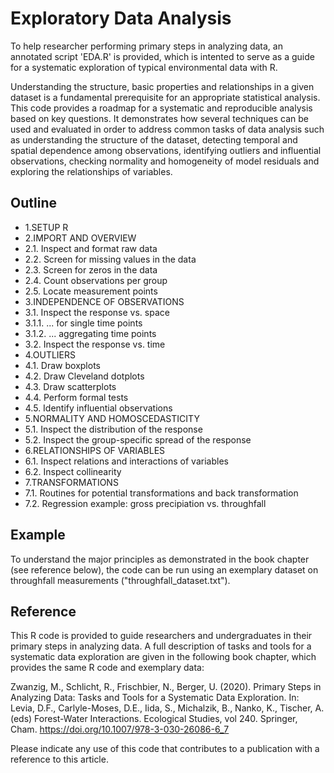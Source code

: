 # Exploratory Data Analysis
To help researcher performing primary steps in analyzing data, an annotated script 'EDA.R' is provided, which is intented to serve as a guide for a systematic exploration of typical environmental data with R.

Understanding the structure, basic properties and relationships in a given dataset is a fundamental prerequisite for an appropriate statistical analysis. This code provides a roadmap for a systematic and reproducible analysis based on key questions. It demonstrates how several techniques can be used and evaluated in order to address common tasks of data analysis such as understanding the structure of the dataset, detecting temporal and spatial dependence among observations, identifying outliers and influential observations, checking normality and homogeneity of model residuals and exploring the relationships of variables.

## Outline

- 1.SETUP R
- 2.IMPORT AND OVERVIEW
- 2.1. Inspect and format raw data
- 2.2. Screen for missing values in the data
- 2.3. Screen for zeros in the data
- 2.4. Count observations per group
- 2.5. Locate measurement points
- 3.INDEPENDENCE OF OBSERVATIONS
- 3.1. Inspect the response vs. space
- 3.1.1. ... for single time points
- 3.1.2. ... aggregating time points
- 3.2. Inspect the response vs. time
- 4.OUTLIERS
- 4.1. Draw boxplots
- 4.2. Draw Cleveland dotplots
- 4.3. Draw scatterplots
- 4.4. Perform formal tests
- 4.5. Identify influential observations
- 5.NORMALITY AND HOMOSCEDASTICITY
- 5.1. Inspect the distribution of the response
- 5.2. Inspect the group-specific spread of the response
- 6.RELATIONSHIPS OF VARIABLES
- 6.1. Inspect relations and interactions of variables
- 6.2. Inspect collinearity
- 7.TRANSFORMATIONS
- 7.1. Routines for potential transformations and back transformation
- 7.2. Regression example: gross precipiation vs. throughfall

## Example

To understand the major principles as demonstrated in the book chapter (see reference below), the code can be run using an exemplary dataset on throughfall measurements ("throughfall_dataset.txt").

## Reference
This R code is provided to guide researchers and undergraduates in their primary steps in analyzing data. A full description of tasks and tools for a systematic data exploration are given in the following book chapter, which provides the same R code and exemplary data:

Zwanzig, M., Schlicht, R., Frischbier, N., Berger, U. (2020). Primary Steps in Analyzing Data: Tasks and Tools for a Systematic Data Exploration. In: Levia, D.F., Carlyle-Moses, D.E., Iida, S., Michalzik, B., Nanko, K., Tischer, A. (eds) Forest-Water Interactions. Ecological Studies, vol 240. Springer, Cham. https://doi.org/10.1007/978-3-030-26086-6_7

Please indicate any use of this code that contributes to a publication with a reference to this article.
